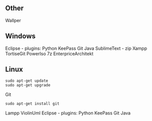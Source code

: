 
## Other
Wallper

## Windows
Eclipse - plugins: Python
KeePass
Git
Java
SublimeText - zip
Xampp
TortiseGit
PowerIso
7z
EnterpriceArchitekt

## Linux
```
sudo apt-get update
sudo apt-get upgrade
```
Git
```
sudo apt-get install git
```
Lampp
ViolinUml
Eclipse - plugins: Python
KeePass
Git
Java
